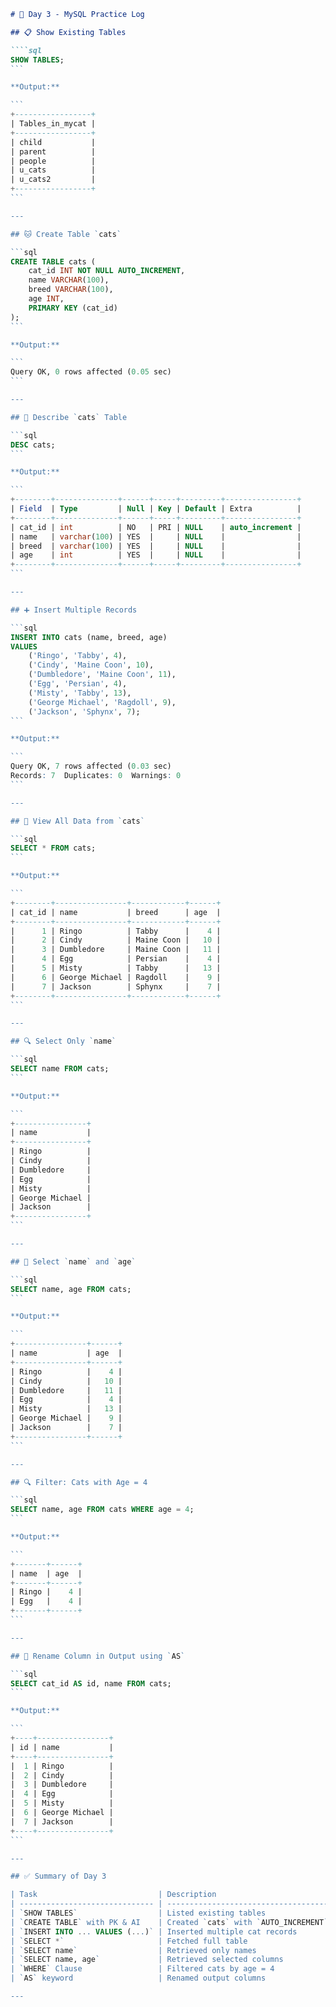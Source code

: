 
````markdown
# 📘 Day 3 - MySQL Practice Log

## 📋 Show Existing Tables

````sql
SHOW TABLES;
```

**Output:**

```
+-----------------+
| Tables_in_mycat |
+-----------------+
| child           |
| parent          |
| people          |
| u_cats          |
| u_cats2         |
+-----------------+
```

---

## 🐱 Create Table `cats`

```sql
CREATE TABLE cats (
    cat_id INT NOT NULL AUTO_INCREMENT,
    name VARCHAR(100),
    breed VARCHAR(100),
    age INT,
    PRIMARY KEY (cat_id)
);
```

**Output:**

```
Query OK, 0 rows affected (0.05 sec)
```

---

## 🧾 Describe `cats` Table

```sql
DESC cats;
```

**Output:**

```
+--------+--------------+------+-----+---------+----------------+
| Field  | Type         | Null | Key | Default | Extra          |
+--------+--------------+------+-----+---------+----------------+
| cat_id | int          | NO   | PRI | NULL    | auto_increment |
| name   | varchar(100) | YES  |     | NULL    |                |
| breed  | varchar(100) | YES  |     | NULL    |                |
| age    | int          | YES  |     | NULL    |                |
+--------+--------------+------+-----+---------+----------------+
```

---

## ➕ Insert Multiple Records

```sql
INSERT INTO cats (name, breed, age)
VALUES 
    ('Ringo', 'Tabby', 4),
    ('Cindy', 'Maine Coon', 10),
    ('Dumbledore', 'Maine Coon', 11),
    ('Egg', 'Persian', 4),
    ('Misty', 'Tabby', 13),
    ('George Michael', 'Ragdoll', 9),
    ('Jackson', 'Sphynx', 7);
```

**Output:**

```
Query OK, 7 rows affected (0.03 sec)
Records: 7  Duplicates: 0  Warnings: 0
```

---

## 📄 View All Data from `cats`

```sql
SELECT * FROM cats;
```

**Output:**

```
+--------+----------------+------------+------+
| cat_id | name           | breed      | age  |
+--------+----------------+------------+------+
|      1 | Ringo          | Tabby      |    4 |
|      2 | Cindy          | Maine Coon |   10 |
|      3 | Dumbledore     | Maine Coon |   11 |
|      4 | Egg            | Persian    |    4 |
|      5 | Misty          | Tabby      |   13 |
|      6 | George Michael | Ragdoll    |    9 |
|      7 | Jackson        | Sphynx     |    7 |
+--------+----------------+------------+------+
```

---

## 🔍 Select Only `name`

```sql
SELECT name FROM cats;
```

**Output:**

```
+----------------+
| name           |
+----------------+
| Ringo          |
| Cindy          |
| Dumbledore     |
| Egg            |
| Misty          |
| George Michael |
| Jackson        |
+----------------+
```

---

## 🔎 Select `name` and `age`

```sql
SELECT name, age FROM cats;
```

**Output:**

```
+----------------+------+
| name           | age  |
+----------------+------+
| Ringo          |    4 |
| Cindy          |   10 |
| Dumbledore     |   11 |
| Egg            |    4 |
| Misty          |   13 |
| George Michael |    9 |
| Jackson        |    7 |
+----------------+------+
```

---

## 🔍 Filter: Cats with Age = 4

```sql
SELECT name, age FROM cats WHERE age = 4;
```

**Output:**

```
+-------+------+
| name  | age  |
+-------+------+
| Ringo |    4 |
| Egg   |    4 |
+-------+------+
```

---

## 🪪 Rename Column in Output using `AS`

```sql
SELECT cat_id AS id, name FROM cats;
```

**Output:**

```
+----+----------------+
| id | name           |
+----+----------------+
|  1 | Ringo          |
|  2 | Cindy          |
|  3 | Dumbledore     |
|  4 | Egg            |
|  5 | Misty          |
|  6 | George Michael |
|  7 | Jackson        |
+----+----------------+
```

---

## ✅ Summary of Day 3

| Task                           | Description                          |
| ------------------------------ | ------------------------------------ |
| `SHOW TABLES`                  | Listed existing tables               |
| `CREATE TABLE` with PK & AI    | Created `cats` with `AUTO_INCREMENT` |
| `INSERT INTO ... VALUES (...)` | Inserted multiple cat records        |
| `SELECT *`                     | Fetched full table                   |
| `SELECT name`                  | Retrieved only names                 |
| `SELECT name, age`             | Retrieved selected columns           |
| `WHERE` Clause                 | Filtered cats by age = 4             |
| `AS` keyword                   | Renamed output columns               |

---

